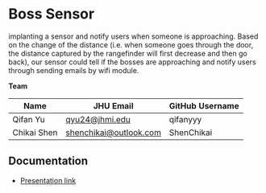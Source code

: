 # Boss Sensor

implanting a sensor and notify users when someone is approaching. Based on the change of the distance (i.e. when someone goes through the door, the distance captured by the rangefinder will first decrease and then go back), our sensor could tell if the bosses are approaching and notify users through sending emails by wifi module. 

**Team**

| Name       | JHU Email      | GitHub Username |
| ----       | ---------      | --------------- |
| Qifan Yu   | qyu24@jhmi.edu |  qifanyyy     |
| Chikai Shen | shenchikai@outlook.com  |   ShenChikai       |


## Documentation

* [Presentation link](https://docs.google.com/presentation/d/1YCyb71mkqKbpvWqbiAH8k54G2PxhArC0wV-zG1nwdnE/edit#slide=id.g125f36a2a0f_2_17)